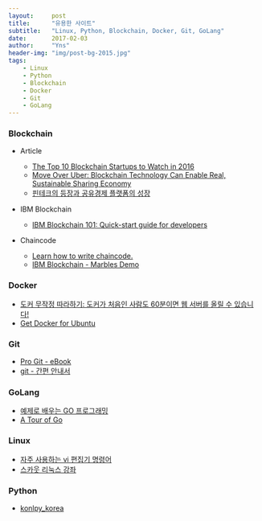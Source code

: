 ```yaml
---
layout:     post
title:      "유용한 사이트"
subtitle:   "Linux, Python, Blockchain, Docker, Git, GoLang"
date:       2017-02-03
author:     "Yns"
header-img: "img/post-bg-2015.jpg"
tags:
    - Linux
    - Python
    - Blockchain
    - Docker
    - Git
    - GoLang
---
```


### Blockchain

- Article
	- [The Top 10 Blockchain Startups to Watch in 2016](http://www.finyear.com/The-Top-10-Blockchain-Startups-to-Watch-in-2016_a35181.html)
	- [Move Over Uber: Blockchain Technology Can Enable Real, Sustainable Sharing Economy](https://bitcoinmagazine.com/articles/move-over-uber-blockchain-technology-can-enable-real-sustainable-sharing-economy-1480629178/)
	- [핀테크의 등장과 공유경제 플랫폼의 성장](http://blog.lgcns.com/1096)

- IBM Blockchain
	- [IBM Blockchain 101: Quick-start guide for developers](https://www.ibm.com/developerworks/cloud/library/cl-ibm-blockchain-101-quick-start-guide-for-developers-bluemix-trs/index.html)


- Chaincode
	- [Learn how to write chaincode.](https://github.com/IBM-Blockchain/learn-chaincode)
	- [IBM Blockchain - Marbles Demo](https://github.com/IBM-Blockchain/marbles)


### Docker

- [도커 무작정 따라하기: 도커가 처음인 사람도 60분이면 웹 서버를 올릴 수 있습니다!](http://www.slideshare.net/pyrasis/docker-fordummies-44424016)
- [Get Docker for Ubuntu](https://docs.docker.com/engine/installation/linux/ubuntu/)


### Git

- [Pro Git - eBook](https://git-scm.com/book/ko/v2)
- [git - 간편 안내서](http://rogerdudler.github.io/git-guide/index.ko.html)


### GoLang

- [예제로 배우는 GO 프로그래밍](http://golang.site)
- [A Tour of Go](https://go-tour-kr.appspot.com)

### Linux 

- [자주 사용하는 vi 편집기 명령어](http://roketdive.tistory.com/80)
- [스카웃 리눅스 강좌](http://blog.naver.com/skout123/50129184315)

### Python

-  [konlpy_korea](http://konlpy.org/ko/latest/api/konlpy.tag/)